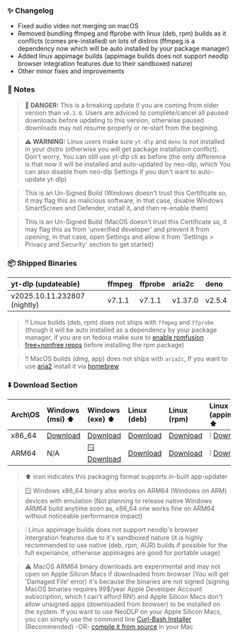 ### ✨ Changelog

- Fixed audio video not merging on macOS
- Removed bundling ffmpeg and ffprobe with linux (deb, rpm) builds as it conflicts (comes pre-installed) on lots of distros (ffmpeg is a dependency now which will be auto installed by your package manager)
- Added linux appimage builds (appimage builds does not support neodlp browser integration features due to their sandboxed nature)
- Other minor fixes and improvements

### 📝 Notes

> **🔴 DANGER:** This is a breaking update if you are coming from older version than `v0.3.0`. Users are adviced to complete/cancel all paused downloads before updating to this version, otherwise paused downloads may not resume properly or re-start from the begining.

> **⚠️ WARNING:** Linux users make sure `yt-dlp` and `deno` is not installed in your distro (otherwise you will get package installation conflict). Don't worry, You can still use yt-dlp cli as before (the only difference is that now it will be installed and auto-updated by neo-dlp, which You can also disable from neo-dlp Settings if you don't want to auto-update yt-dlp)

> This is an Un-Signed Build (Windows doesn't trust this Certificate so, it may flag this as malicious software, in that case, disable Windows SmartScreen and Defender, install it, and then re-enable them)

> This is an Un-Signed Build (MacOS doesn't trust this Certificate so, it may flag this as from 'unverified developer' and prevent it from opening, in that case, open Settings and allow it from 'Settings > Privacy and Security' section to get started)

### 📦 Shipped Binaries

| yt-dlp (updateable) | ffmpeg | ffprobe | aria2c | deno |
| :---- | :---- | :---- | :---- | :---- |
| v2025.10.11.232807 (nightly) | v7.1.1 | v7.1.1 | v1.37.0 | v2.5.4 |

> ‼️ Linux builds (deb, rpm) does not ships with `ffmpeg` and `ffprobe` (though it will be auto installed as a dependency by your package manager, if you are on fedora make sure to [enable rpmfusion free+nonfree repos](https://docs.fedoraproject.org/en-US/quick-docs/rpmfusion-setup/#_enabling_the_rpm_fusion_repositories_using_command_line_utilities) before installing the rpm package)

> ‼️ MacOS builds (dmg, app) does not ships with `aria2c`, If you want to use [aria2](https://formulae.brew.sh/formula/aria2) install it via [homebrew](https://brew.sh)

### ⬇️ Download Section

| Arch\OS | Windows (msi) ⬆️ | Windows (exe) ⬆️ | Linux (deb) | Linux (rpm) | Linux (appimage) ⬆️ | MacOS (dmg) ⬆️ | MacOS (app) ⬆️ |
| :---- | :---- | :---- | :---- | :---- | :---- | :---- | :---- |
| x86_64 | [Download](https://github.com/neosubhamoy/neodlp/releases/download/<release_tag>/NeoDLP_<version>_x64_en-US.msi) | [Download](https://github.com/neosubhamoy/neodlp/releases/download/<release_tag>/NeoDLP_<version>_x64-setup.exe) | [Download](https://github.com/neosubhamoy/neodlp/releases/download/<release_tag>/NeoDLP_<version>_amd64.deb) | [Download](https://github.com/neosubhamoy/neodlp/releases/download/<release_tag>/NeoDLP-<version>-1.x86_64.rpm) | ❕ [Download](https://github.com/neosubhamoy/neodlp/releases/download/<release_tag>/NeoDLP_<version>_amd64.Appimage) | [Download](https://github.com/neosubhamoy/neodlp/releases/download/<release_tag>/NeoDLP_<version>_x64.dmg) | [Download](https://github.com/neosubhamoy/neodlp/releases/download/<release_tag>/NeoDLP_x64.app.tar.gz) |
| ARM64 | N/A | 🪟 [Download](https://github.com/neosubhamoy/neodlp/releases/download/<release_tag>/NeoDLP_<version>_x64-setup.exe) | [Download](https://github.com/neosubhamoy/neodlp/releases/download/<release_tag>/NeoDLP_<version>_arm64.deb) | [Download](https://github.com/neosubhamoy/neodlp/releases/download/<release_tag>/NeoDLP-<version>-1.aarch64.rpm) | ❕ [Download](https://github.com/neosubhamoy/neodlp/releases/download/<release_tag>/NeoDLP_<version>_arm64.Appimage) | ⚠️ [Download](https://github.com/neosubhamoy/neodlp/releases/download/<release_tag>/NeoDLP_<version>_aarch64.dmg) | ⚠️ [Download](https://github.com/neosubhamoy/neodlp/releases/download/<release_tag>/NeoDLP_aarch64.app.tar.gz) |

> ⬆️ icon indicates this packaging format supports in-built app-updater

> 🪟 Windows x86_64 binary also works on ARM64 (Windows on ARM) devices with emulation (Not planning to release native Windows ARM64 build anytime soon as, x86_64 one works fine on ARM64 without noticeable performance impact)

> ❕ Linux appimage builds does not support neodlp's browser intergration features due to it's sandboxed nature (it is highly recommended to use native (deb, rpm, AUR) builds if possible for the full experiance, otherwise appimages are good for portable usage)

> ⚠️ MacOS ARM64 binary downloads are experimental and may not open on Apple Silicon Macs if downloaded from browser (You will get 'Damaged File' error) it's because the binaries are not signed (signing MacOS binaries requires 99$/year Apple Developer Account subscription, which I can't afford RN!) and Apple Silicon Macs don't allow unsigned apps (downloaded from browser) to be installed on the system. If you want to use NeoDLP on your Apple Silicon Macs, you can simply use the command line [Curl-Bash Installer](https://neodlp.neosubhamoy.com/download) (Recommended) -OR- [compile it from source](https://github.com/neosubhamoy/neodlp?tab=readme-ov-file#%EF%B8%8F-contributing--building-from-source) in your Mac
